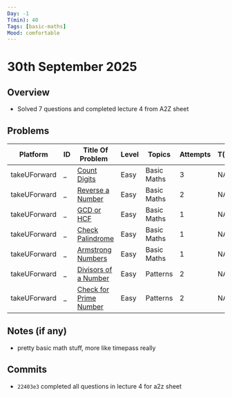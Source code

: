 ```yaml
---
Day: -1                  
T(min): 40
Tags: [basic-maths]  
Mood: comfortable
---
```


# 30th September 2025

## Overview
- Solved 7 questions and completed lecture 4 from A2Z sheet

## Problems
| Platform     | ID | Title Of Problem&nbsp;&nbsp;                                                                     | Level | Topics       | Attempts | T(min) | Status   | Time Complexity   | Space Complexity |
|--------------|----|--------------------------------------------------------------------------------------------------|-------|--------------|----------|--------|----------|-------------------|------------------|
| takeUForward | _  | [Count Digits](https://takeuforward.org/plus/dsa/problems/count-all-digits-of-a-number)          | Easy  | Basic Maths  | 3        | NA     | Accepted | $O(\log N)$       | $O(1)$           |
| takeUForward | _  | [Reverse a Number](https://takeuforward.org/plus/dsa/problems/reverse-a-number)                  | Easy  | Basic Maths  | 2        | NA     | Accepted | $O(\log N)$       | $O(1)$           |
| takeUForward | _  | [GCD or HCF](https://takeuforward.org/plus/dsa/problems/gcd-of-two-numbers)                      | Easy  | Basic Maths  | 1        | NA     | Accepted | $O(\min(N1, N2))$ | $O(1)$           |
| takeUForward | _  | [Check Palindrome](https://takeuforward.org/plus/dsa/problems/palindrome-number)                 | Easy  | Basic Maths  | 1        | NA     | Accepted | $O(\log N)$       | $O(1)$           |
| takeUForward | _  | [Armstrong Numbers](https://takeuforward.org/plus/dsa/problems/check-if-the-number-if-armstrong) | Easy  | Basic Maths  | 1        | NA     | Accepted | $O(d)$            | $O(1)$           |
| takeUForward | _  | [Divisors of a Number](https://takeuforward.org/plus/dsa/problems/divisors-of-a-number)          | Easy  | Patterns     | 2        | NA     | Accepted | $O(N)$            | $O(N)$           |
| takeUForward | _  | [Check for Prime Number](https://takeuforward.org/plus/dsa/problems/check-for-prime-number)      | Easy  | Patterns     | 2        | NA     | Accepted | $O(\sqrt N)$      | $O(1)$           |


## Notes (if any)
- pretty basic math stuff, more like timepass really

## Commits
- `22403e3` completed all questions in lecture 4 for a2z sheet